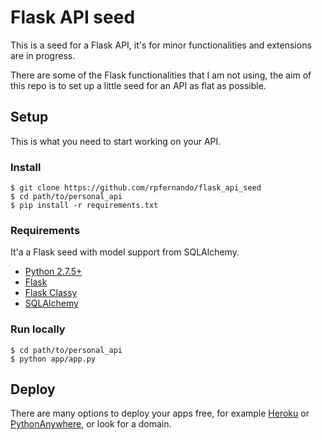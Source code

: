 Flask API seed
============

This is a seed for a Flask API, it's for minor functionalities and extensions are in progress.

There are some of the Flask functionalities that I am not using, the aim of this repo is to set up a little seed for an API as flat as possible.

## Setup

This is what you need to start working on your API.

### Install

```
$ git clone https://github.com/rpfernando/flask_api_seed
$ cd path/to/personal_api
$ pip install -r requirements.txt
```

### Requirements

It'a a Flask seed with model support from SQLAlchemy.
* [Python 2.7.5+](http://www.python.org/getit/releases/2.7.5/)
* [Flask](http://flask.pocoo.org/docs/api/)
* [Flask Classy](http://pythonhosted.org/Flask-Classy/)
* [SQLAlchemy](http://pythonhosted.org/Flask-SQLAlchemy/)

### Run locally
```
$ cd path/to/personal_api
$ python app/app.py
```

## Deploy

There are many options to deploy your apps free, for example [Heroku](https://www.heroku.com/) or [PythonAnywhere](https://www.pythonanywhere.com/), or look for a domain.

